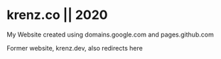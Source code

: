 # krenz.co || 2020
My Website created using domains.google.com and pages.github.com

Former website, krenz.dev, also redirects here
